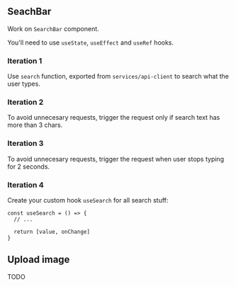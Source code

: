 ## SeachBar

Work on `SearchBar` component.

You'll need to use `useState`, `useEffect` and `useRef` hooks.

### Iteration 1

Use `search` function, exported from `services/api-client` to search what the user types.

### Iteration 2

To avoid unnecesary requests, trigger the request only if search text has more than 3 chars.

### Iteration 3

To avoid unnecesary requests, trigger the request when user stops typing for 2 seconds.

### Iteration 4

Create your custom hook `useSearch` for all search stuff:

```
const useSearch = () => {
  // ...

  return [value, onChange]
}
```

## Upload image

TODO